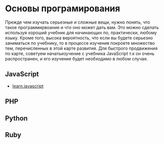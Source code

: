 # Основы програмирования
Прежде чем изучать серьезные и сложные вещи, нужно понять, что такое программирвоание и что оно может дать вам. Это можно сделать используя хороший учебник для начинающих по, практически, любому языку. Кроме того, высока вероятность, что если вы будете серьезно заниматься по учебнику, то в процессе изучения покроете множество тем, перечисленных в этой карте развития. Для быстрого продвижения по карте, советуем начатьизучение c учебника JavaScript т.к он очень распространен, и его изучение будет необходимо в любом случае.

## JavaScript
- [learn.javascript](https://learn.javascript.ru/)

## PHP

## Python

## Ruby



